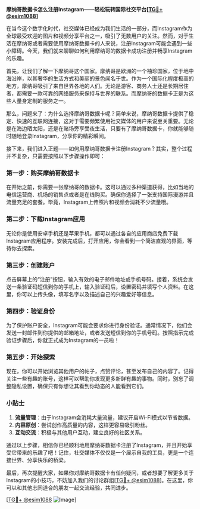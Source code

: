 **摩纳哥数据卡怎么注册Instagram——轻松玩转国际社交平台[[TG💪+ @esim1088](https://t.me/s/esim1088)]**

在当今这个数字化时代，社交媒体已经成为我们生活的一部分，而Instagram作为全球最受欢迎的图片和视频分享平台之一，吸引了无数用户的关注。然而，对于生活在摩纳哥或者需要使用摩纳哥数据卡的人来说，注册Instagram可能会遇到一些小障碍。今天，我们就来聊聊如何利用摩纳哥的数据卡成功注册并畅享Instagram的乐趣。

首先，让我们了解一下摩纳哥这个国家。摩纳哥是欧洲的一个袖珍国家，位于地中海沿岸，以其奢华的生活方式和美丽的景色闻名于世。作为一个国际化程度极高的地方，摩纳哥吸引了来自世界各地的人们。无论是游客、商务人士还是长期居住者，都需要一款可靠的网络服务来保持与世界的联系。而摩纳哥的数据卡正是为这些人量身定制的服务之一。

那么，问题来了：为什么选择摩纳哥数据卡呢？简单来说，摩纳哥数据卡提供了稳定、快速的互联网连接，这对于需要频繁使用社交媒体的用户来说至关重要。无论是在海边晒太阳，还是在赌场旁享受夜生活，只要有了摩纳哥数据卡，你就能够随时随地登录Instagram，分享你的精彩瞬间。

接下来，我们进入正题——如何用摩纳哥数据卡注册Instagram？其实，整个过程并不复杂，只需要按照以下步骤操作即可：

### 第一步：购买摩纳哥数据卡

在开始之前，你需要一张摩纳哥的数据卡。这可以通过多种渠道获得，比如当地的电信运营商、机场的销售点或者是在线购买。确保你选择了一张支持国际漫游并且流量充足的套餐。毕竟，Instagram上传照片和视频会消耗不少流量哦。

### 第二步：下载Instagram应用

无论你是使用安卓手机还是苹果手机，都可以通过各自的应用商店免费下载Instagram应用程序。安装完成后，打开应用，你会看到一个简洁直观的界面，等待你去探索。

### 第三步：创建账户

点击屏幕上的“注册”按钮，输入有效的电子邮件地址或手机号码。接着，系统会发送一条验证码短信到你的手机上，输入验证码后，设置密码并填写个人资料。在这里，你可以上传头像，填写名字以及描述自己的兴趣爱好等信息。

### 第四步：验证身份

为了保护账户安全，Instagram可能会要求你进行身份验证。通常情况下，他们会发送一封邮件到你提供的邮箱地址，或者发送短信到你的手机号码。按照指示完成验证步骤后，你就正式成为Instagram的一员啦！

### 第五步：开始探索

现在，你可以开始浏览其他用户的帖子，点赞评论，甚至发布自己的内容了。记得关注一些有趣的账号，这样可以帮助你发现更多新鲜有趣的事物。同时，别忘了调整隐私设置，确保只有你想让其看到你动态的人能看到它们。

### 小贴士

1. **流量管理**：由于Instagram会消耗大量流量，建议开启Wi-Fi模式以节省数据。
2. **内容原创**：尝试创作高质量的内容，这样更容易吸引粉丝。
3. **互动交流**：积极与其他用户互动，建立良好的社区关系。

通过以上步骤，相信你已经顺利地用摩纳哥数据卡注册了Instagram，并且开始享受它带来的乐趣了吧！记住，社交媒体不仅仅是一个展示自我的工具，更是一个连接世界、分享快乐的桥梁。

最后，再次提醒大家，如果你对摩纳哥数据卡有任何疑问，或者想要了解更多关于Instagram的小技巧，不妨加入我们的讨论群组[[TG💪+ @esim1088](https://t.me/s/esim1088)]。在这里，你可以和其他志同道合的朋友一起交流经验，共同进步。

[[TG💪+ @esim1088](https://t.me/s/esim1088) ![Image](https://i.postimg.cc/4NQfJmqS/Snipaste-2025-05-13-00-14-12.png)]
